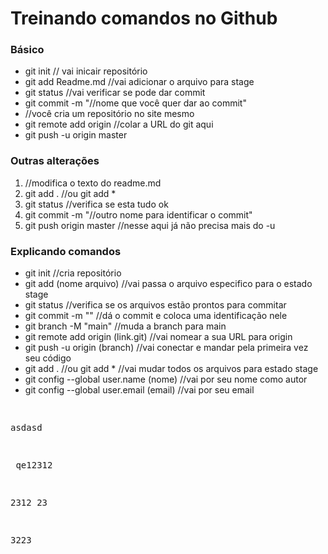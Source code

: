 # Treinando comandos no Github

### Básico
<ul>
    <li>git init  // vai inicair repositório
    <li>git add Readme.md //vai adicionar o arquivo para stage
    <li>git status //vai verificar se pode dar commit
    <li>git commit -m "//nome que você quer dar ao commit"
    <li>//você cria um repositório no site mesmo
    <li>git remote add origin //colar a URL do git aqui
    <li>git push -u origin master
</ul>



### Outras alterações

<ol>
    <li>//modifica o texto do readme.md
    <li>git add . //ou git add *
    <li>git status //verifica se esta tudo ok
    <li>git commit -m "//outro nome para identificar o commit"
    <li>git push origin master //nesse aqui  já não precisa mais do -u
</ol>


### Explicando comandos

<ul>
    <li>git init //cria repositório
    <li>git add (nome arquivo) //vai passa o arquivo especifico para o estado stage
    <li>git status //verifica se os arquivos estão prontos para commitar
    <li>git commit -m "" //dá o commit e coloca uma identificação nele
    <li>git branch -M "main" //muda a branch para main
    <li>git remote add origin (link.git) //vai nomear a sua URL para origin
    <li>git push -u origin (branch) //vai conectar e mandar pela primeira vez seu código
    <li>git add . //ou git add *  //vai mudar todos os arquivos para estado stage
    <li>git config --global user.name (nome) //vai por seu nome como autor
    <li>git config --global user.email (email) //vai por seu email
</ul>
<pre>

asdasd

​                                        qe12312  

 2312                         23



3223</pre>





